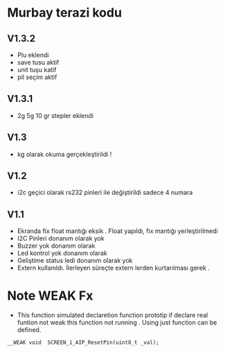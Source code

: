 # Murbay terazi kodu 

## V1.3.2
- Plu eklendi 
- save tusu aktif
- unit tuşu katif
- pil seçim aktif 

## V1.3.1
- 2g 5g 10 gr stepler eklendi

## V1.3
- kg olarak okuma gerçekleştirildi !
## V1.2

- i2c geçici olarak rs232 pinleri ile değiştirildi sadece 4 numara 



## V1.1
- Ekranda fix float mantığı eksik . Float yapıldı, fix mantığı yerleştirilmedi 
- I2C Pinleri donanım olarak yok 
- Buzzer yok donanım olarak
- Led kontrol yok donanım olarak
- Geliştime status ledi donanım olarak yok 
- Extern kullanıldı. İlerleyen süreçte extern lerden kurtarılması gerek .




# Note WEAK Fx 
- This function simulated declaretion function prototip 
if declare real funtion not weak this function not running . Using just function can be defined. 
``` 
__WEAK void  SCREEN_1_AIP_ResetPin(uint8_t _val);
```